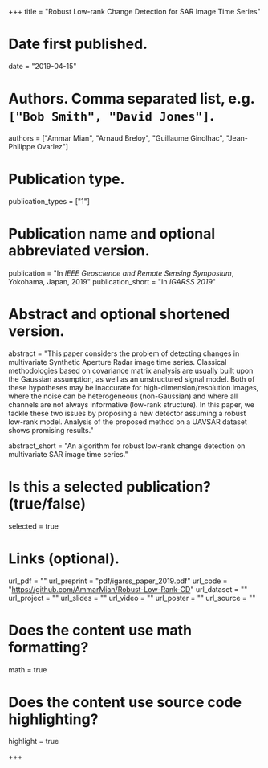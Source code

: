 +++
title = "Robust Low-rank Change Detection for SAR Image Time Series"

# Date first published.
date = "2019-04-15"

# Authors. Comma separated list, e.g. `["Bob Smith", "David Jones"]`.
authors = ["Ammar Mian", "Arnaud Breloy", "Guillaume Ginolhac", "Jean-Philippe Ovarlez"]

# Publication type.
publication_types = ["1"]

# Publication name and optional abbreviated version.
publication = "In *IEEE Geoscience and Remote Sensing Symposium*, Yokohama, Japan, 2019"
publication_short = "In *IGARSS 2019*"

# Abstract and optional shortened version.
abstract = "This paper considers the problem of detecting changes in multivariate Synthetic Aperture Radar image time series. Classical methodologies based on covariance matrix analysis are usually built upon the Gaussian assumption, as well as an unstructured signal model. Both of these hypotheses may be inaccurate for high-dimension/resolution images, where the noise can be heterogeneous (non-Gaussian) and where all channels are not always informative (low-rank structure). In this paper, we tackle these two issues by proposing a new detector assuming a robust low-rank model. Analysis of the proposed method on a UAVSAR dataset shows promising results." 

abstract_short = "An algorithm for robust low-rank change detection on multivariate SAR image time series."

# Is this a selected publication? (true/false)
selected = true

# Links (optional).
url_pdf = ""
url_preprint = "pdf/igarss_paper_2019.pdf"
url_code = "https://github.com/AmmarMian/Robust-Low-Rank-CD"
url_dataset = ""
url_project = ""
url_slides = ""
url_video = ""
url_poster = ""
url_source = ""




# Does the content use math formatting?
math = true

# Does the content use source code highlighting?
highlight = true


+++